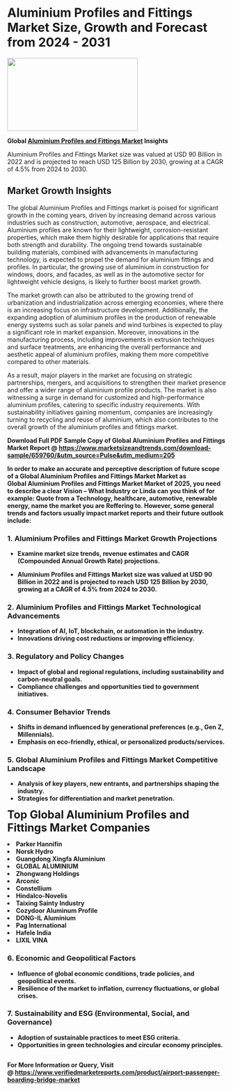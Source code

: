 <H1>Aluminium Profiles and Fittings Market Size, Growth and Forecast from 2024 - 2031</H1><img class="aligncenter size-medium wp-image-584254" src="https://thirdeyenews.in/wp-content/uploads/2024/09/Global-Market-Research-300x168.jpeg" alt="" width="300" height="168" /><p><strong>Global&nbsp;<a href="https://www.marketsizeandtrends.com/download-sample/659760/&amp;utm_source=Pulse&amp;utm_medium=205">Aluminium Profiles and Fittings Market</a> Insights</strong></p><p>Aluminium Profiles and Fittings Market size was valued at USD 90 Billion in 2022 and is projected to reach USD 125 Billion by 2030, growing at a CAGR of 4.5% from 2024 to 2030.</p><p><h2>Market Growth Insights</h2> <p>The global Aluminium Profiles and Fittings market is poised for significant growth in the coming years, driven by increasing demand across various industries such as construction, automotive, aerospace, and electrical. Aluminium profiles are known for their lightweight, corrosion-resistant properties, which make them highly desirable for applications that require both strength and durability. The ongoing trend towards sustainable building materials, combined with advancements in manufacturing technology, is expected to propel the demand for aluminium fittings and profiles. In particular, the growing use of aluminium in construction for windows, doors, and facades, as well as in the automotive sector for lightweight vehicle designs, is likely to further boost market growth.</p> <p><strong></strong></p> <p>The market growth can also be attributed to the growing trend of urbanization and industrialization across emerging economies, where there is an increasing focus on infrastructure development. Additionally, the expanding adoption of aluminium profiles in the production of renewable energy systems such as solar panels and wind turbines is expected to play a significant role in market expansion. Moreover, innovations in the manufacturing process, including improvements in extrusion techniques and surface treatments, are enhancing the overall performance and aesthetic appeal of aluminium profiles, making them more competitive compared to other materials.</p> <p>As a result, major players in the market are focusing on strategic partnerships, mergers, and acquisitions to strengthen their market presence and offer a wider range of aluminium profile products. The market is also witnessing a surge in demand for customized and high-performance aluminium profiles, catering to specific industry requirements. With sustainability initiatives gaining momentum, companies are increasingly turning to recycling and reuse of aluminium, which also contributes to the overall growth of the aluminium profiles and fittings market.</p> <p><strong></p><p><span class=""><strong>Download Full PDF Sample Copy of Global Aluminium Profiles and Fittings Market Report</strong> @ <a href="https://www.marketsizeandtrends.com/download-sample/659760/&amp;utm_source=Pulse&amp;utm_medium=205" target="_blank">https://www.marketsizeandtrends.com/download-sample/659760/&amp;utm_source=Pulse&amp;utm_medium=205</a></span></p><p>In order to make an accurate and perceptive description of future scope of a Global&nbsp;Aluminium Profiles and Fittings Market Market as Global&nbsp;Aluminium Profiles and Fittings Market Market of 2025, you need to describe a clear Vision &ndash; What Industry or Linda can you think of for example: Quote from a Technology, healthcare, automotive, renewable energy, name the market you are Reffering to. However, some general trends and factors usually impact market reports and their future outlook include:</p><h3>1.&nbsp;<strong>Aluminium Profiles and Fittings Market Growth Projections</strong></h3><ul><li>Examine market size trends, revenue estimates and CAGR (Compounded Annual Growth Rate) projections.</li><li><p>Aluminium Profiles and Fittings Market size was valued at USD 90 Billion in 2022 and is projected to reach USD 125 Billion by 2030, growing at a CAGR of 4.5% from 2024 to 2030.</p></li></ul><h3>2.&nbsp;<strong>Aluminium Profiles and Fittings Market Technological Advancements</strong></h3><ul><li>Integration of AI, IoT, blockchain, or automation in the industry.</li><li>Innovations driving cost reductions or improving efficiency.</li></ul><h3>3.&nbsp;<strong>Regulatory and Policy Changes</strong></h3><ul><li>Impact of global and regional regulations, including sustainability and carbon-neutral goals.</li><li>Compliance challenges and opportunities tied to government initiatives.</li></ul><h3>4.&nbsp;<strong>Consumer Behavior Trends</strong></h3><ul><li>Shifts in demand influenced by generational preferences (e.g., Gen Z, Millennials).</li><li>Emphasis on eco-friendly, ethical, or personalized products/services.</li></ul><h3>5.&nbsp;<strong>Global Aluminium Profiles and Fittings Market Competitive Landscape</strong></h3><ul><li>Analysis of key players, new entrants, and partnerships shaping the industry.</li><li>Strategies for differentiation and market penetration.</li></ul><p data-pm-slice="1 1 []"><span style="color: inherit; font-family: inherit; font-size: 25px;">Top Global Aluminium Profiles and Fittings Market Companies</span></p><div class="" data-test-id=""><p><li>Parker Hannifin</li><li> Norsk Hydro</li><li> Guangdong Xingfa Aluminium</li><li> GLOBAL ALUMINIUM</li><li> Zhongwang Holdings</li><li> Arconic</li><li> Constellium</li><li> Hindalco-Novelis</li><li> Taixing Sainty Industry</li><li> Cozydoor Aluminum Profile</li><li> DONG-IL Aluminium</li><li> Pag International</li><li> Hafele India</li><li> LIXIL VINA</li></p></div><h3>6.&nbsp;<strong>Economic and Geopolitical Factors</strong></h3><ul><li>Influence of global economic conditions, trade policies, and geopolitical events.</li><li>Resilience of the market to inflation, currency fluctuations, or global crises.</li></ul><h3>7.&nbsp;<strong>Sustainability and ESG (Environmental, Social, and Governance)</strong></h3><ul><li>Adoption of sustainable practices to meet ESG criteria.</li><li>Opportunities in green technologies and circular economy principles.</li></ul><h2><strong style="font-size: 14px;">For More Information or Query, Visit @&nbsp;</strong><a style="background-color: #ffffff; font-size: 14px;" href="https://www.marketsizeandtrends.com/report/aluminium-profiles-and-fittings-market/" target="_blank">https://www.verifiedmarketreports.com/product/airport-passenger-boarding-bridge-market</a></h2>
